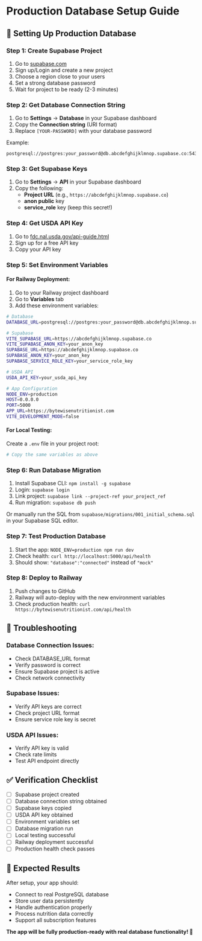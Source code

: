# Production Database Setup Guide

## 🚀 Setting Up Production Database

### Step 1: Create Supabase Project

1. Go to [supabase.com](https://supabase.com)
2. Sign up/Login and create a new project
3. Choose a region close to your users
4. Set a strong database password
5. Wait for project to be ready (2-3 minutes)

### Step 2: Get Database Connection String

1. Go to **Settings** → **Database** in your Supabase dashboard
2. Copy the **Connection string** (URI format)
3. Replace `[YOUR-PASSWORD]` with your database password

Example:
```
postgresql://postgres:your_password@db.abcdefghijklmnop.supabase.co:5432/postgres
```

### Step 3: Get Supabase Keys

1. Go to **Settings** → **API** in your Supabase dashboard
2. Copy the following:
   - **Project URL** (e.g., `https://abcdefghijklmnop.supabase.co`)
   - **anon public** key
   - **service_role** key (keep this secret!)

### Step 4: Get USDA API Key

1. Go to [fdc.nal.usda.gov/api-guide.html](https://fdc.nal.usda.gov/api-guide.html)
2. Sign up for a free API key
3. Copy your API key

### Step 5: Set Environment Variables

#### For Railway Deployment:

1. Go to your Railway project dashboard
2. Go to **Variables** tab
3. Add these environment variables:

```bash
# Database
DATABASE_URL=postgresql://postgres:your_password@db.abcdefghijklmnop.supabase.co:5432/postgres

# Supabase
VITE_SUPABASE_URL=https://abcdefghijklmnop.supabase.co
VITE_SUPABASE_ANON_KEY=your_anon_key
SUPABASE_URL=https://abcdefghijklmnop.supabase.co
SUPABASE_ANON_KEY=your_anon_key
SUPABASE_SERVICE_ROLE_KEY=your_service_role_key

# USDA API
USDA_API_KEY=your_usda_api_key

# App Configuration
NODE_ENV=production
HOST=0.0.0.0
PORT=5000
APP_URL=https://bytewisenutritionist.com
VITE_DEVELOPMENT_MODE=false
```

#### For Local Testing:

Create a `.env` file in your project root:

```bash
# Copy the same variables as above
```

### Step 6: Run Database Migration

1. Install Supabase CLI: `npm install -g supabase`
2. Login: `supabase login`
3. Link project: `supabase link --project-ref your_project_ref`
4. Run migration: `supabase db push`

Or manually run the SQL from `supabase/migrations/001_initial_schema.sql` in your Supabase SQL editor.

### Step 7: Test Production Database

1. Start the app: `NODE_ENV=production npm run dev`
2. Check health: `curl http://localhost:5000/api/health`
3. Should show: `"database":"connected"` instead of `"mock"`

### Step 8: Deploy to Railway

1. Push changes to GitHub
2. Railway will auto-deploy with the new environment variables
3. Check production health: `curl https://bytewisenutritionist.com/api/health`

## 🔧 Troubleshooting

### Database Connection Issues:
- Check DATABASE_URL format
- Verify password is correct
- Ensure Supabase project is active
- Check network connectivity

### Supabase Issues:
- Verify API keys are correct
- Check project URL format
- Ensure service role key is secret

### USDA API Issues:
- Verify API key is valid
- Check rate limits
- Test API endpoint directly

## ✅ Verification Checklist

- [ ] Supabase project created
- [ ] Database connection string obtained
- [ ] Supabase keys copied
- [ ] USDA API key obtained
- [ ] Environment variables set
- [ ] Database migration run
- [ ] Local testing successful
- [ ] Railway deployment successful
- [ ] Production health check passes

## 🎯 Expected Results

After setup, your app should:
- Connect to real PostgreSQL database
- Store user data persistently
- Handle authentication properly
- Process nutrition data correctly
- Support all subscription features

**The app will be fully production-ready with real database functionality! 🚀**
